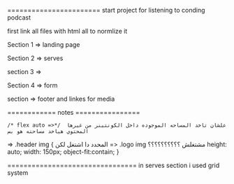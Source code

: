 =======================
start project for listening to conding podcast 

first link all files with html all to normlize it 



Section 1 => landing page 

Section 2 => serves 

section 3 => 

Section 4 => form 

section => footer and linkes for media 


============ notes ================

    /* flex auto =>*/  علشان تاخد المساحه الموجوده داخل الكونتينر من غيرها المحتوي هياخد مساحته هو بس 


 => .header img {  المحدد دا اشتغل لكن =>  .logo  img      مشتغلش  ؟؟؟؟؟؟؟؟؟؟
 height: auto;
 width: 150px;
 object-fit:contain;
 }


================================
in serves section i used grid system 